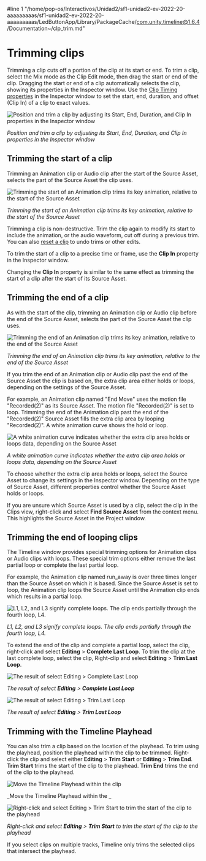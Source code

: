 #line 1 "/home/pop-os/Interactivos/Unidad2/sf1-unidad2-ev-2022-20-aaaaaaaaas/sf1-unidad2-ev-2022-20-aaaaaaaaas/LedButtonApp/Library/PackageCache/com.unity.timeline@1.6.4/Documentation~/clp_trim.md"
# Trimming clips

Trimming a clip cuts off a portion of the clip at its start or end. To trim a clip, select the Mix mode as the Clip Edit mode, then drag the start or end of the clip. Dragging the start or end of a clip automatically selects the clip, showing its properties in the Inspector window. Use the [Clip Timing properties](insp_clp.md) in the Inspector window to set the start, end, duration, and offset (Clip In) of a clip to exact values.

![Position and trim a clip by adjusting its Start, End, Duration, and Clip In properties in the Inspector window](images/timeline_inspector_clip_timing.png)

_Position and trim a clip by adjusting its Start, End, Duration, and Clip In properties in the Inspector window_

## Trimming the start of a clip

Trimming an Animation clip or Audio clip after the start of the Source Asset, selects the part of the Source Asset the clip uses.

![Trimming the start of an Animation clip trims its key animation, relative to the start of the Source Asset](images/timeline_clip_trim_start_keys.png)

_Trimming the start of an Animation clip trims its key animation, relative to the start of the Source Asset_

Trimming a clip is non-destructive. Trim the clip again to modify its start to include the animation, or the audio waveform, cut off during a previous trim. You can also [reset a clip](clp_reset.md) to undo trims or other edits.

To trim the start of a clip to a precise time or frame, use the **Clip In** property in the Inspector window.

Changing the **Clip In** property is similar to the same effect as trimming the start of a clip after the start of its Source Asset.

## Trimming the end of a clip

As with the start of the clip, trimming an Animation clip or Audio clip before the end of the Source Asset, selects the part of the Source Asset the clip uses.

![Trimming the end of an Animation clip trims its key animation, relative to the end of the Source Asset](images/timeline_clip_trim_end_keys.png)

_Trimming the end of an Animation clip trims its key animation, relative to the end of the Source Asset_

If you trim the end of an Animation clip or Audio clip past the end of the Source Asset the clip is based on, the extra clip area either holds or loops, depending on the settings of the Source Asset.

For example, an Animation clip named "End Move" uses the motion file "Recorded(2)" as its Source Asset. The motion file "Recorded(2)" is set to loop. Trimming the end of the Animation clip past the end of the "Recorded(2)" Source Asset fills the extra clip area by looping "Recorded(2)". A white animation curve shows the hold or loop.

![A white animation curve indicates whether the extra clip area holds or loops data, depending on the Source Asset](images/timeline_clip_trim_loop.png)

_A white animation curve indicates whether the extra clip area holds or loops data, depending on the Source Asset_

To choose whether the extra clip area holds or loops, select the Source Asset to change its settings in the Inspector window. Depending on the type of Source Asset, different properties control whether the Source Asset holds or loops.

If you are unsure which Source Asset is used by a clip, select the clip in the Clips view, right-click and select **Find Source Asset** from the context menu. This highlights the Source Asset in the Project window.

## Trimming the end of looping clips

The Timeline window provides special trimming options for Animation clips or Audio clips with loops. These special trim options either remove the last partial loop or complete the last partial loop.

For example, the Animation clip named run_away is over three times longer than the Source Asset on which it is based. Since the Source Asset is set to loop, the Animation clip loops the Source Asset until the Animation clip ends which results in a partial loop.

![L1, L2, and L3 signify complete loops. The clip ends partially through the fourth loop, L4.](images/timeline_last_loop_before.png)

_L1, L2, and L3 signify complete loops. The clip ends partially through the fourth loop, L4._

To extend the end of the clip and complete a partial loop, select the clip, right-click and select **Editing** &gt; **Complete Last Loop**. To trim the clip at the last complete loop, select the clip, Right-clip and select **Editing** &gt; **Trim Last Loop**.

![The result of select Editing &gt; Complete Last Loop](images/timeline_last_loop_complete.png)

_The result of select **Editing** &gt; **Complete Last Loop**_

![The result of select Editing &gt; Trim Last Loop](images/timeline_last_loop_trim.png)

_The result of select **Editing** &gt; **Trim Last Loop**_

## Trimming with the Timeline Playhead

You can also trim a clip based on the location of the playhead. To trim using the playhead, position the playhead within the clip to be trimmed. Right-click the clip and select either **Editing** &gt; **Trim Start** or **Editing** &gt; **Trim End**. **Trim Start** trims the start of the clip to the playhead. **Trim End** trims the end of the clip to the playhead.

![Move the Timeline Playhead within the clip](images/timeline_playhead_trim_before.png)

_Move the Timeline Playhead within the _

![Right-click and select Editing &gt; Trim Start to trim the start of the clip to the playhead](images/timeline_playhead_trim_after.png)

_Right-click and select **Editing** &gt; **Trim Start** to trim the start of the clip to the playhead_

If you select clips on multiple tracks, Timeline only trims the selected clips that intersect the playhead.
